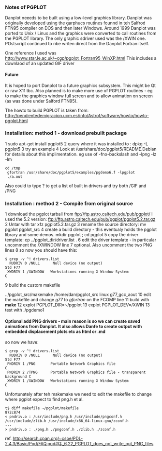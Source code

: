 
### Notes of PGPLOT

Danplot neeeds to be built using a low-level graphics library. Danplot was originally developed using the garphucs routines founnd in teh Salfrod FTN95 compiler on DOS and then later Windows.
Around 1999 Danplot was ported to Unix / Linux and the graphics were converted to call routines from the PGPLOT library. The only graphic sdriver used was the /XWIN one. POstscript continued to nbe writen direct from the Danplot Fortran itself.


One reference I used was http://www.star.le.ac.uk/~cgp/pgplot_Fortran95_WinXP.html
This includes a downlaod of an updated GIF driver

#### Future

It is hoped to port Danplot to a future graphics subsystem. This might be Qt or raw X11 tbc.
Also planned is to make more use of PGPLOT routines - eg to make the graphics window full screen and to allow animation on screen (as was done under Salford FTN95).

The howto to build PGPLOT is taken from:
http://pendientedemigracion.ucm.es/info/Astrof/software/howto/howto-pgplot.html
 
### Installation: method 1 - download prebuilt package
   1  sudo apt-get install pgplot5
   2  query where it was installed to :   dpkg -L pgplot5
   3  try an example
   4  Look at /usr/share/doc/pgplot5/README.Debian  for details about this implimentation. eg use of -fno-backslash and -lpng -lz -lm

~~~
cd /tmp
 gfortran /usr/share/doc/pgplot5/examples/pgdemo6.f -lpgplot
 ./a.out
~~~
Also could to type ? to get a list of built in drivers and try both /GIF and /PNG 

### Installation : method 2 - Compile from original source

   1 download the pgplot tarball from ftp://ftp.astro.caltech.edu/pub/pgplot/
I used the 5.2 version: ftp://ftp.astro.caltech.edu/pub/pgplot/pgplot5.2.tar.gz 
   2 Untar with tar xfz pgplot5.2.tar.gz
   3 rename the source directory: mv pgplot pgplot_src
   4 create a build directory - this eventualy holds the pgplot library and some demos.  mkdir pgplot ; cd pgplot
   5 copy the driver template: cp ../pgplot_dir/driver.list .
   6 edit the driver template - in particular uncomment the /XWINDOW line
   7 optional. Also uncomment the two PNG lines 
   8 so now you should have this:
~~~
$ grep -v ^! drivers.list
  NUDRIV 0 /NULL      Null device (no output)                           Std F77
 XWDRIV 1 /XWINDOW   Workstations running X Window System               C
~~~
   9 build the custom makefile

   ../pgplot_src/makemake /home/dan/pgplot_src linux g77_gcc_aout
   10 edit the makefile and change _g77_ to _gfortran_ on the FCOMP line
   11 build with __make__
   12 explot PGPLOT_DIR=~/pgplot
   13 explot PGPLOT_DEV=/XWIN
   13 test with ./pgdemo1

#### Optional add PNG drivers - main reason is so we can create saved animations from Danplot. It also allows Danfe to create output with embedded displacement plots etc as html or .md

so now we have:
~~~
$ grep -v ^! drivers.list
  NUDRIV 0 /NULL      Null device (no output)                           Std F77
 PNDRIV 1 /PNG       Portable Network Graphics file                    C
 PNDRIV 2 /TPNG      Portable Network Graphics file - transparent background C
 XWDRIV 1 /XWINDOW   Workstations running X Window System               C
~~~
Unfortunately after teh makemake we need to edit the makefile to change where pgplot expect to find png.h et al.
~~~
t$ diff makefile ~/pgplot/makefile
872c874
< pndriv.o : /usr/include/png.h /usr/include/pngconf.h /usr/include/zlib.h /usr/include/x86_64-linux-gnu/zconf.h
---
> pndriv.o : ./png.h ./pngconf.h ./zlib.h ./zconf.h
~~~


ref. http://search.cpan.org/~csoe/PDL-2.4.3/Basic/Pod/FAQ.pod#Q:_6.22_PGPLOT_does_not_write_out_PNG_files.
